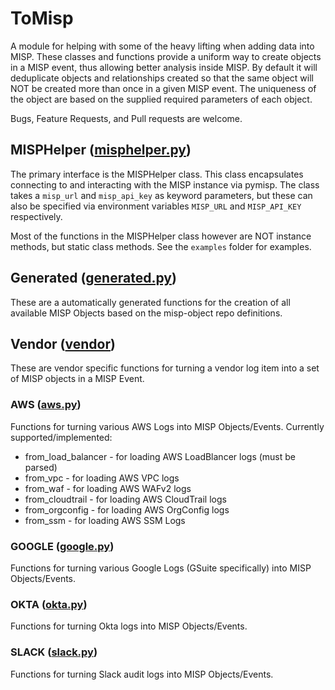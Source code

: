 # ToMisp

A module for helping with some of the heavy lifting when adding data into MISP. These classes and functions provide a uniform way to create objects in a MISP event, thus allowing better analysis inside MISP. By default it will deduplicate objects and relationships created so that the same object will NOT be created more than once in a given MISP event. The uniqueness of the object are based on the supplied required parameters of each object.

Bugs, Feature Requests, and Pull requests are welcome.

## MISPHelper ([misphelper.py](tomisp/misphelper.py))

The primary interface is the MISPHelper class. This class encapsulates connecting to and interacting with the MISP instance via pymisp. The class takes a ```misp_url``` and ```misp_api_key``` as keyword parameters, but these can also be specified via environment variables ```MISP_URL``` and ```MISP_API_KEY``` respectively.

Most of the functions in the MISPHelper class however are NOT instance methods, but static class methods. See the ```examples``` folder for examples.

## Generated ([generated.py](tomisp/generated.py))

These are a automatically generated functions for the creation of all available MISP Objects based on the misp-object repo definitions.

## Vendor ([vendor](tomisp/vendor/))

These are vendor specific functions for turning a vendor log item into a set of MISP objects in a MISP Event.

### AWS ([aws.py](tomisp/vendor/aws.py))

Functions for turning various AWS Logs into MISP Objects/Events. Currently supported/implemented:

* from_load_balancer - for loading AWS LoadBlancer logs (must be parsed)
* from_vpc - for loading AWS VPC logs
* from_waf - for loading AWS WAFv2 logs
* from_cloudtrail - for loading AWS CloudTrail logs
* from_orgconfig - for loading AWS OrgConfig logs
* from_ssm - for loading AWS SSM Logs

### GOOGLE ([google.py](tomisp/vendor/google.py))

Functions for turning various Google Logs (GSuite specifically) into MISP Objects/Events.

### OKTA ([okta.py](tomisp/vendor/okta.py))

Functions for turning Okta logs into MISP Objects/Events.

### SLACK ([slack.py](tomisp/vendor/slack.py))

Functions for turning Slack audit logs into MISP Objects/Events.

